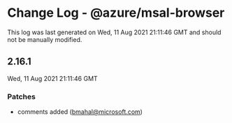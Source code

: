 # Change Log - @azure/msal-browser

This log was last generated on Wed, 11 Aug 2021 21:11:46 GMT and should not be manually modified.

<!-- Start content -->

## 2.16.1

Wed, 11 Aug 2021 21:11:46 GMT

### Patches

- comments added (bmahal@microsoft.com)
